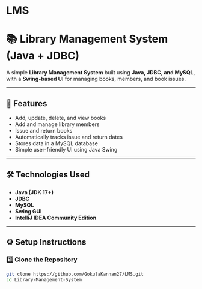 # LMS
# 📚 Library Management System (Java + JDBC)

A simple **Library Management System** built using **Java, JDBC, and MySQL**, with a **Swing-based UI** for managing books, members, and book issues.

---

## 🚀 Features
- Add, update, delete, and view books
- Add and manage library members
- Issue and return books
- Automatically tracks issue and return dates
- Stores data in a MySQL database
- Simple user-friendly UI using Java Swing

---

## 🛠️ Technologies Used
- **Java (JDK 17+)**
- **JDBC**
- **MySQL**
- **Swing GUI**
- **IntelliJ IDEA Community Edition**

---

## ⚙️ Setup Instructions

### 1️⃣ Clone the Repository
```bash
git clone https://github.com/GokulaKannan27/LMS.git
cd Library-Management-System
